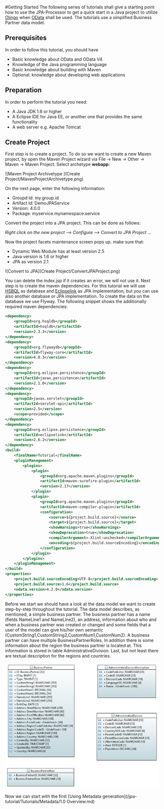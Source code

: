 #Getting Started
The following series of tutorials shall give a starting point how to use the JPA-Processor to get a quick start in a Java project to utilize [Olingo](https://olingo.apache.org/doc/odata4/index.html) when [OData](http://www.odata.org/) shall be used. The tutorials use a simplified Business Partner data model.

## Prerequisites
In order to follow this tutorial, you should have
* Basic knowledge about OData and OData V4
* Knowledge of the Java programming language
* Basic knowledge about building with Maven
* Optional: knowledge about developing web applications

## Preparation
In order to perform the tutorial you need:
* A Java JDK 1.6 or higher
* A Eclipse IDE for Java EE, or another one that provides the same functionality
* A web server e.g. Apache Tomcat 

## Create Project
First step is to create a project. To do so we want to create a new Maven project, by open the Maven Project wizard via File -> New -> Other -> Maven -> Maven Project. Select archetype **webapp**:

![Maven Project Archivetype ](Create Project/MavenProjectArchivetype.png)

On the next page, enter the following information:
* Groupd Id: my.group.id
* Artifact Id: DemoJPAService
* Version: 4.0.0
* Package: myservice.mynamespace.service

Convert the project into a JPA project. This can be done as follows:

_Right click on the new project --> Configure --> Convert to JPA Project ..._

Now the project facets maintenance screen pops up. make sure that:
* Dynamic Web Module has at least version 2.5
* Java version is 1.6 or higher
* JPA as version 2.1

![Convert to JPA](Create Project/ConvertJPAProject.png)

You can delete the index.jsp if it creates an error, we will not use it. Next step is to create the maven dependencies. For this tutorial we will use [HSBQL](http://hsqldb.org/) as database and [Eclipselink](http://www.eclipse.org/eclipselink/) as JPA implementation, but you can use also another database or JPA implementation. To create the data on the database we use Flyway. The following snippet shows the additionally required maven dependencies:
```XML
<dependency>
	<groupId>org.hsqldb</groupId>
	<artifactId>hsqldb</artifactId>
	<version>2.3.3</version>
</dependency>
<dependency>
	<groupId>org.flywaydb</groupId>
	<artifactId>flyway-core</artifactId>
	<version>4.0.3</version>
</dependency>	
<dependency>
	<groupId>org.eclipse.persistence</groupId>
	<artifactId>javax.persistence</artifactId>
	<version>2.1.0</version>
</dependency>
<dependency>
	<groupId>javax.servlet</groupId>
	<artifactId>servlet-api</artifactId>
	<version>2.5</version>
	<scope>provided</scope>
</dependency>
<dependency> 
	<groupId>org.eclipse.persistence</groupId> 
	<artifactId>eclipselink</artifactId> 
	<version>2.6.2</version> 
</dependency>
<build>
	<finalName>Tutorial</finalName>
	<pluginManagement>
		<plugins>
			<plugin>
				<groupId>org.apache.maven.plugins</groupId>
				<artifactId>maven-surefire-plugin</artifactId>
				<version>2.17</version>
			</plugin>
			<plugin>
				<groupId>org.apache.maven.plugins</groupId>
				<artifactId>maven-compiler-plugin</artifactId>
				<configuration>
					<source>${project.build.source}</source>
					<target>${project.build.source}</target>
					<showWarnings>true</showWarnings>
					<showDeprecation>true</showDeprecation>
					<compilerArgument>-Xlint:unchecked</compilerArgument>
					<encoding>${project.build.sourceEncoding}</encoding>
				</configuration>
			</plugin>
		</plugins>
	</pluginManagement>
</build>
<properties>
	<project.build.sourceEncoding>UTF-8</project.build.sourceEncoding>
	<project.build.source>1.6</project.build.source>
	<odata.version>4.2.0</odata.version>
</properties>
```
Before we start we should have a look at the data model we want to create step-by-step throughout the tutorial. The data model describes, as mentioned, a simple business partner. The business partner has a name (fields NameLine1 and NameLine2), an address, information about who and when a business partner was created or changed and some fields that a user of the model can give his/her own semantic (CustomString1,CustomString2,CustomNum1,CustomNum2). A business partner can have multiple BusinessPartnerRoles. In addition there is some information about the region the business partner is located at. This information is stored in table AdministrativeDivision. Last, but not least there are textual description for the regions and countries.

![Database Tables ](Model/DBTable.png)

Now we can start with the first [Using Metadata generation](/jpa-tutorial/Tutorials/Metadata/1.0 Overview.md)